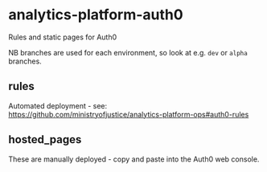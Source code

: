 # analytics-platform-auth0
Rules and static pages for Auth0

NB branches are used for each environment, so look at e.g. `dev` or `alpha` branches.

## rules

Automated deployment - see: https://github.com/ministryofjustice/analytics-platform-ops#auth0-rules

## hosted_pages

These are manually deployed - copy and paste into the Auth0 web console.
